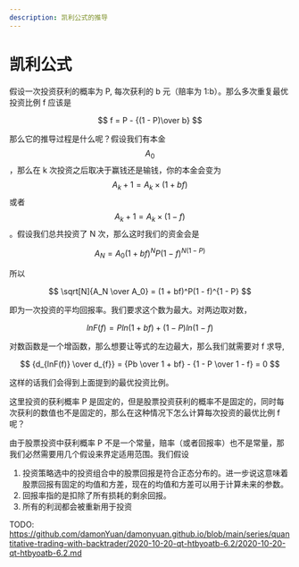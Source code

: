 ```yaml
---
description: 凯利公式的推导
---
```


# 凯利公式

假设一次投资获利的概率为 P, 每次获利的 b 元（赔率为 1:b）。那么多次重复最优投资比例 f 应该是

$$ 
f = P - {(1 - P)\over b}
$$
  
那么它的推导过程是什么呢？假设我们有本金 $$ A_0 $$，那么在 k 次投资之后取决于赢钱还是输钱，你的本金会变为 $$A_k+1 = A_k \times (1 + bf) $$ 或者 $$ A_k+1 = A_k \times (1 - f) $$。假设我们总共投资了 N 次，那么这时我们的资金会是

$$ A_N = A_0(1 + bf)^NP(1 - f)^{N(1 - P)} $$
  
所以

$$ \sqrt[N]{A_N \over A_0} = (1 + bf)^P(1 - f)^{1 - P} $$  
  
即为一次投资的平均回报率。我们要求这个数为最大。对两边取对数，

$$ lnF(f) = Pln(1 + bf) + (1 - P)ln(1 - f)$$  
  
对数函数是一个增函数，那么想要让等式的左边最大，那么我们就需要对 f 求导,

$$ {d_{lnF(f)} \over d_{f}}  = {Pb \over 1 + bf} - {1 - P \over 1 - f} = 0 $$  

这样的话我们会得到上面提到的最优投资比例。

这里投资的获利概率 P 是固定的，但是股票投资获利的概率不是固定的，同时每次获利的数值也不是固定的，那么在这种情况下怎么计算每次投资的最优比例 f 呢？

由于股票投资中获利概率 P 不是一个常量，赔率（或者回报率）也不是常量，那我们必然需要用几个假设来界定适用范围。我们假设

1. 投资策略选中的投资组合中的股票回报是符合正态分布的。进一步说这意味着股票回报有固定的均值和方差，现在的均值和方差可以用于计算未来的参数。
2. 回报率指的是扣除了所有损耗的剩余回报。
3. 所有的利润都会被重新用于投资

TODO: https://github.com/damonYuan/damonyuan.github.io/blob/main/series/quantitative-trading-with-backtrader/2020-10-20-qt-htbyoatb-6.2/2020-10-20-qt-htbyoatb-6.2.md